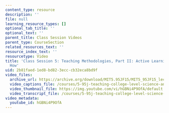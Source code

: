 ```yaml
---
content_type: resource
description: ''
file: null
learning_resource_types: []
optional_tab_title: ''
optional_text: ''
parent_title: Class Session Videos
parent_type: CourseSection
related_resources_text: ''
resource_index_text: ''
resourcetype: Video
title: 'Class Session 5: Teaching Methodologies, Part II: Active Learning: Why and
  How'
uid: 2b81faed-1ed8-bd82-3ecc-cb32eca8bd9f
video_files:
  archive_url: https://archive.org/download/MIT5.95JF15/MIT5_95JF15_lec05_300k.mp4
  video_captions_file: /courses/5-95j-teaching-college-level-science-and-engineering-fall-2015/7c43f891a2e85cd7803c97b742bc01c1_hGBNi4P9OfA.vtt
  video_thumbnail_file: https://img.youtube.com/vi/hGBNi4P9OfA/default.jpg
  video_transcript_file: /courses/5-95j-teaching-college-level-science-and-engineering-fall-2015/63d12f15eef2d9766135c44881ad8954_hGBNi4P9OfA.pdf
video_metadata:
  youtube_id: hGBNi4P9OfA
---
```


